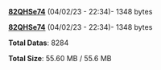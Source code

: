 [**82QHSe74**](/data/82QHSe74.txt) (04/02/23 - 22:34)- 1348 bytes

[**82QHSe74**](/data/82QHSe74.txt) (04/02/23 - 22:34)- 1348 bytes

**Total Datas**: 8284

**Total Size**: 55.60 MB / 55.6 MB